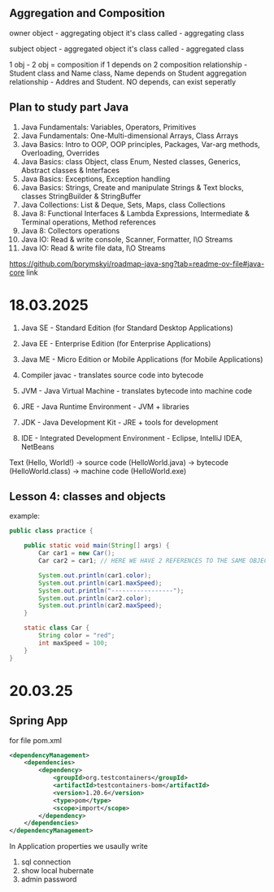 ## Aggregation and Composition

owner object - aggregating object
it's class called - aggregating class

subject object - aggregated object
it's class called - aggregated class

1 obj - 2 obj = composition if 1 depends on 2
composition relationship - Student class and Name class, Name depends on Student
aggregation relationship - Addres and Student. NO depends, can exist seperatly

## Plan to study part Java

1. Java Fundamentals: Variables, Operators, Primitives
2. Java Fundamentals: One-Multi-dimensional Arrays, Class Arrays
3. Java Basics: Intro to OOP, OOP principles, Packages, Var-arg methods, Overloading, Overrides
4. Java Basics: class Object, class Enum, Nested classes, Generics, Abstract classes & Interfaces
5. Java Basics: Exceptions, Exception handling
6. Java Basics: Strings, Create and manipulate Strings & Text blocks, classes StringBuilder & StringBuffer
7. Java Collections: List & Deque, Sets, Maps, class Collections
8. Java 8: Functional Interfaces & Lambda Expressions, Intermediate & Terminal operations, Method references
9. Java 8: Collectors operations
10. Java IO: Read & write console, Scanner, Formatter, I\O Streams
11. Java IO: Read & write file data, I\O Streams

https://github.com/borymskyi/roadmap-java-sng?tab=readme-ov-file#java-core link

# 18.03.2025
1. Java SE - Standard Edition (for Standard Desktop Applications)
2. Java EE - Enterprise Edition (for Enterprise Applications)
3. Java ME - Micro Edition or Mobile Applications (for Mobile Applications)

1. Compiler javac - translates source code into bytecode
2. JVM - Java Virtual Machine - translates bytecode into machine code
3. JRE - Java Runtime Environment - JVM + libraries
4. JDK - Java Development Kit - JRE + tools for development
5. IDE - Integrated Development Environment - Eclipse, IntelliJ IDEA, NetBeans

Text (Hello, World!) -> source code (HelloWorld.java) -> bytecode (HelloWorld.class) -> machine code (HelloWorld.exe)

## Lesson 4: classes and objects
example:

```java
public class practice {

    public static void main(String[] args) {
        Car car1 = new Car();
        Car car2 = car1; // HERE WE HAVE 2 REFERENCES TO THE SAME OBJECT

        System.out.println(car1.color);
        System.out.println(car1.maxSpeed);
        System.out.println("-----------------");
        System.out.println(car2.color);
        System.out.println(car2.maxSpeed);
    }

    static class Car {
        String color = "red";
        int maxSpeed = 100;
    }
}
```

# 20.03.25
## Spring App 
for file pom.xml
```xml
<dependencyManagement>
    <dependencies>
        <dependency>
            <groupId>org.testcontainers</groupId>
            <artifactId>testcontainers-bom</artifactId>
            <version>1.20.6</version>
            <type>pom</type>
            <scope>import</scope>
        </dependency>
    </dependencies>
</dependencyManagement>
```

In Application properties we usaully write 
1. sql connection
2. show local hubernate
3. admin password

